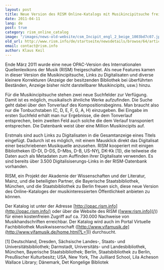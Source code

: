 ```yaml
---
layout: post
title: Neue Version des RISM Online-Katalogs mit Musikincipitsuche freigeschaltet
date: 2011-04-11
lang: de
post: true
category: rism_online_catalog
image: "/images/news-old-website/csm_Incipit_engl_2_beige_1003bd7c07.jpg"
old_url: http://www.rism.info/de/startseite/newsdetails/browse/64/article/64/new-version-of-risms-online-catalog-with-incipit-search-released.html
email: contact@rism.info
author: Klaus Keil
---
```


Ende März 2011 wurde eine neue OPAC-Version des Internationalen Quellenlexikons der Musik (RISM) freigeschaltet. Als neue Features kamen in dieser Version die Musikincipitsuche, Links zu Digitalisaten und diverse kleinere Korrekturen (Anzeige der besitzenden Bibliothek bei überführten Beständen, Anzeige bisher nicht darstellbarer Musikincipits, usw.) hinzu.

Für die Musikincipitsuche stehen zwei neue Suchfelder zur Verfügung. Damit ist es möglich, musikalisch ähnliche Werke aufzufinden. Die Suche geht dabei über den Tonverlauf des Kompositionsbeginns. Man braucht also nur die Tonbuchstaben (C, D, E, F, G, A, H) einzugeben. Bei Eingabe im ersten Suchfeld erhält man nur Ergebnisse, die dem Tonverlauf entsprechen, beim zweiten Feld auch solche die dem Verlauf transponiert entsprechen. Die Datenbank weist über eine Million Musikincipits auf.

Erstmals sind auch Links zu Digitalisaten in die Gesamtanzeige eines Titels eingefügt. Dadurch ist es möglich, mit einem Mausklick direkt das Digitalisat einer beschriebenen Musikquelle anzusehen. RISM kooperiert mit einigen Bibliotheken (D-Dl, D-DS, D-Mbs, D-B, US-NYj, DK-Kk [1]), die teilweise die Daten auch als Metadaten zum Auffinden ihrer Digitalisate verwenden. Es sind bereits über 3.500 Digitalisiserungs-Links in der RISM-Datenbank vorhanden.

RISM, ein Projekt der Akademie der Wissenschaften und der Literatur, Mainz, und die beteiligten Partner, die Bayerische Staatsbibliothek, München, und die Staatsbibliothek zu Berlin freuen sich, diese neue Version des Online-Kataloges der musikinteressierten Öffentlichkeit anbieten zu können.

Der Katalog ist unter der Adresse [http://opac.rism.info](http://opac.rism.info/) oder über die Website des RISM ([www.rism.info](/)) für einen kostenfreien Zugriff auf ca. 730.000 Nachweise von Musikhandschriften erreichbar. Der Katalog wird auch im Portal Virtuelle Fachbibliothek Musikwissenschaft ([http://www.vifamusik.de](http://www.vifamusik.de/home.html?L=1)) durchsucht.

[1] Deutschland, Dresden, Sächsische Landes-, Staats- und Universitätsbibliothek; Darmstadt, Universitäts- und Landesbibliothek, München, Bayerische Staatsbibliothek; Berlin, Staatsbibliothek zu Berlin, Preußischer Kulturbesitz; USA, New York, The Juilliard School, Lila Acheson Wallace Library; Dänemark, Det Kongelige Bibliotek
